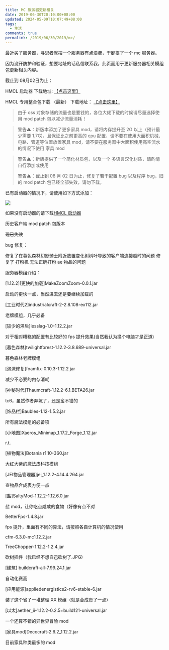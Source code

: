```yaml
---
title: MC 服务器更新相关
date: 2019-06-30T20:10:00+08:00
updated: 2024-05-09T10:07:49+08:00
tags:
  - 生活
comments: true
permalink: /2019/06/30/2019/mc/
---
```



最近买了服务器，寻思者就摆一个服务器有点浪费，干脆搭了一个 mc 服务器。

因为没开防护和验证，想要地址的话私信联系我，此页面用于更新服务器相关模组包更新相关内容。


截止到 08月02日为止：

HMCL 启动器 下载地址: [【点击这里】](https://cdn.iceprosurface.com/file/HMCL-3.2.130.jar)

HMCL 专用整合包下载 （最新） 下载地址： [【点击这里】](https://cdn.iceprosurface.com/file/packageV1.3.zip)


> 由于 oss 对象存储的流量也是要钱的，各位大佬下载的时候请尽量选择使用 mod patch 包以减少流量消耗！

<!-- more -->

> 警告⚠️：新版本添加了更多家具 mod，请将内存提升至 2G 以上（预计最少需要 1.7G)，且保证比之前更高的 cpu 配置，请不要在使用大面积机械、电路、管道等位置放置家具 mod，请不要在服务器中大面积使用高空流水的情况下使用 家具 mod

> 警告⚠️：新版提供了一个简化材质包，以及一个 多语言汉化材质，请酌情自行添加或使用
> 
> 警告⚠️：截止到 08 月 02 日为止，修复了若干配置 bug 以及程序 bug，旧的 mod patch 包已经全部失效，请勿下载。

已有启动器的情况下，请使用如下方式添加：

![](https://cdn.iceprosurface.com/upload/md/2019-08-02-025211.png)

如果没有启动器的请下载[HMCL 启动器](https://cdn.iceprosurface.com/file/HMCL-3.2.130.jar)


历史客户端 mod patch 包版本

~~现已失效~~

bug 修复：

修复了在暮色森林幻影骑士附近放置变化树树叶导致的客户端连接超时的问题
修复了 打粉机 无法正确打粉 ae 物品的问题


服务器模组介绍：


[1.12.2][更快的加载]MakeZoomZoom-0.0.1.jar

启动的更快一点，当然进去还是要继续加载的

[工业时代2]industrialcraft-2-2.8.108-ex112.jar

老牌模组，几乎必备

[较少的滞后]lesslag-1.0-1.12.2.jar

对于相对糟糕的配置有比较好的 fps 提升效果(当然我认为换个电脑才是正道)

[暮色森林]twilightforest-1.12.2-3.8.689-universal.jar

暮色森林老牌模组

[泡沫修复]foamfix-0.10.3-1.12.2.jar

减少不必要的内存消耗

[神秘时代]Thaumcraft-1.12.2-6.1.BETA26.jar

tc6，虽然作者弃坑了，还是蛮不错的

[饰品栏]Baubles-1.12-1.5.2.jar

所有魔法模组的必备项

[小地图]Xaeros_Minimap_1.17.2_Forge_1.12.jar

r.t.

[植物魔法]Botania r1.10-360.jar

大红大紫的魔法皮科技模组

[JEI物品管理器]jei_1.12.2-4.14.4.264.jar

查物品合成表方便一点

[盐]SaltyMod-1.12.2-1.12.6.0.jar

盐 mod，让你吃点咸咸的食物（好像有点不对

BetterFps-1.4.8.jar

fps 提升，里面有不同的算法，请按照各自计算机的情况使用

cfm-6.3.0-mc1.12.2.jar

TreeChopper-1.12.2-1.2.4.jar

砍树插件（我已经不想自己砍树了.JPG)

[建筑] buildcraft-all-7.99.24.1.jar

自动化赛高

[应用能源]appliedenergistics2-rv6-stable-6.jar

装了这个省了一堆整理 XX 模组（就是合成贵了一点）

[以太]aether_ii-1.12.2-0.2.5+build121-universal.jar

一个还算不错的异世界冒险 mod

[家具mod]Decocraft-2.6.2_1.12.2.jar

目前家具种类最多的 mod